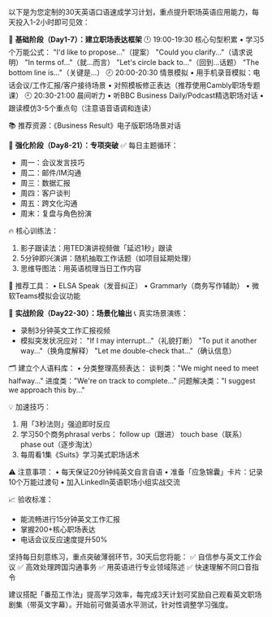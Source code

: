 以下是为您定制的30天英语口语速成学习计划，重点提升职场英语应用能力，每天投入1-2小时即可见效：

🌟 **基础阶段（Day1-7）：建立职场表达框架**
🕛 19:00-19:30 核心句型积累
• 学习5个万能公式：
  "I'd like to propose..."（提案）
  "Could you clarify..."（请求说明）
  "In terms of..."（就...而言）
  "Let's circle back to..."（回到...话题）
  "The bottom line is..."（关键是...）
🕗 20:00-20:30 情景模拟
• 用手机录音模拟：电话会议/工作汇报/客户接待场景
• 对照模板修正表达（推荐使用Cambly职场专题课）
🕘 20:30-21:00 晨间听力
• 听BBC Business Daily/Podcast精选职场对话
• 跟读模仿3-5个重点句（注意语音语调和连读）

📚 推荐资源：《Business Result》电子版职场场景对话

💼 **强化阶段（Day8-21）：专项突破**
✅ 每日主题循环：
- 周一：会议发言技巧
- 周二：邮件/IM沟通
- 周三：数据汇报
- 周四：客户谈判
- 周五：跨文化沟通
- 周末：复盘与角色扮演

🔥 核心训练法：
1. 影子跟读法：用TED演讲视频做「延迟1秒」跟读
2. 5分钟即兴演讲：随机抽取工作话题（如项目延期处理）
3. 思维导图法：用英语梳理当日工作内容

📱 推荐工具：
• ELSA Speak（发音纠正）
• Grammarly（商务写作辅助）
• 微软Teams模拟会议功能

🎯 **实战阶段（Day22-30）：场景化输出**
📞 真实场景演练：
- 录制3分钟英文工作汇报视频
- 模拟突发状况应对：
  "If I may interrupt..."（礼貌打断）
  "To put it another way..."（换角度解释）
  "Let me double-check that..."（确认信息）

🗂️ 建立个人语料库：
• 分类整理高频表达：
  谈判类："We might need to meet halfway..."
  进度类："We're on track to complete..."
  问题解决类："I suggest we approach this by..."

💡 加速技巧：
1. 用「3秒法则」强迫即时反应
2. 学习50个商务phrasal verbs：
   follow up（跟进）
   touch base（联系）
   phase out（逐步淘汰）
3. 每周看1集《Suits》学习美式职场话术

⚠️ 注意事项：
• 每天保证20分钟纯英文自言自语
• 准备「应急锦囊」卡片：记录10个万能过渡句
• 加入LinkedIn英语职场小组实战交流

📈 验收标准：
- 能流畅进行15分钟英文工作汇报
- 掌握200+核心职场表达
- 电话会议反应速度提升50%

坚持每日刻意练习，重点突破薄弱环节，30天后您将能：
✅ 自信参与英文工作会议
✅ 高效处理跨国沟通事务
✅ 用英语进行专业领域陈述
✅ 快速理解不同口音指令

建议搭配「番茄工作法」提高学习效率，每完成3天计划可奖励自己观看英文职场剧集（带英文字幕）。开始前可做英语水平测试，针对性调整学习强度。